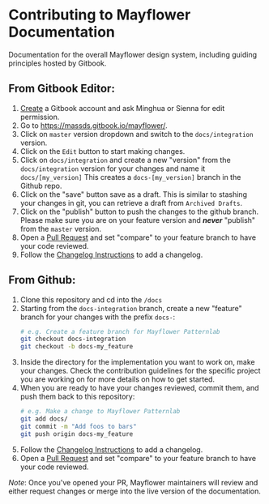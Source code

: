 Contributing to Mayflower Documentation
=========================

Documentation for the overall Mayflower design system, including guiding principles hosted by Gitbook. 


From Gitbook Editor:
------------------------------------

1. [Create](https://www.gitbook.com/join) a Gitbook account and ask Minghua or Sienna for edit permission.
2. Go to https://massds.gitbook.io/mayflower/.
3. Click on `master` version dropdown and switch to the `docs/integration` version.
4. Click on the `Edit` button to start making changes.
5. Click on `docs/integration` and create a new "version" from the `docs/integration` version for your changes and name it `docs/[my_version]`
This creates a `docs-[my_version]` branch in the Github repo.
6. Click on the "save" button save as a draft. This is similar to stashing your changes in git, you can retrieve a draft from `Archived Drafts`.
7. Click on the "publish" button to push the changes to the github branch. Please make sure you are on your feature version and ***never*** "publish" from the `master` version.
8. Open a [Pull Request](https://github.com/massgov/mayflower/compare/docs-integration...) and set "compare" to your feature branch to have your code reviewed.
9. Follow the [Changelog Instructions](../for-developers/change-log-instructions.md) to add a changelog.

From Github:
------------------------------------

1. Clone this repository and cd into the `/docs`
2. Starting from the `docs-integration` branch, create a new "feature" branch for your changes with the prefix `docs-`:
    ```bash
    # e.g. Create a feature branch for Mayflower Patternlab
    git checkout docs-integration
    git checkout -b docs-my_feature
    ```
3. Inside the directory for the implementation you want to work on, make your changes.  Check the contribution guidelines for the specific project you are working on for more details on how to get started.
4. When you are ready to have your changes reviewed, commit them, and push them back to this repository:
    ```bash
    # e.g. Make a change to Mayflower Patternlab
    git add docs/
    git commit -m "Add foos to bars"
    git push origin docs-my_feature
    ```
5. Follow the [Changelog Instructions](../for-developers/change-log-instructions.md) to add a changelog.
6. Open a [Pull Request](https://github.com/massgov/mayflower/compare/docs-integration...) and set "compare" to your feature branch to have your code reviewed.


_Note_: Once you've opened your PR, Mayflower maintainers will review and either request changes or merge into the live version of the documentation.
